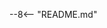 <!--
SPDX-FileCopyrightText: 2024 Shell Global Solutions International B.V. All Rights Reserved.

SPDX-License-Identifier: Apache-2.0
-->

--8<-- "README.md"